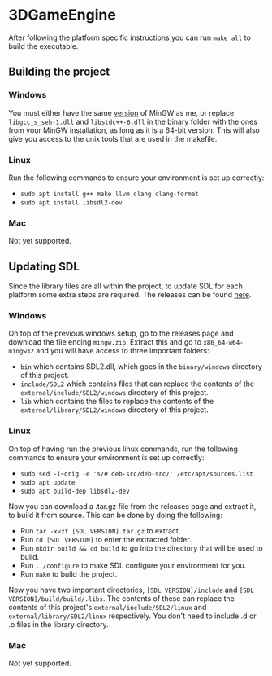 # 3DGameEngine
After following the platform specific instructions you can run `make all` to build the executable.

## Building the project
### Windows
You must either have the same [version](https://github.com/brechtsanders/winlibs_mingw/releases/download/13.2.0posix-17.0.6-11.0.1-ucrt-r5/winlibs-x86_64-posix-seh-gcc-13.2.0-llvm-17.0.6-mingw-w64ucrt-11.0.1-r5.zip)
of MinGW as me, or replace `libgcc_s_seh-1.dll` and `libstdc++-6.dll` in the binary folder with the ones from your MinGW installation, as long as it is a 64-bit version. This will also
give you access to the unix tools that are used in the makefile.

### Linux
Run the following commands to ensure your environment is set up correctly:
- `sudo apt install g++ make llvm clang clang-format`
- `sudo apt install libsdl2-dev`

### Mac
Not yet supported.

## Updating SDL
Since the library files are all within the project, to update SDL for each platform some extra steps are required. The releases can be found [here](https://github.com/libsdl-org/SDL/releases).

### Windows
On top of the previous windows setup, go to the releases page and download the file ending `mingw.zip`. Extract this and go to `x86_64-w64-mingw32` and you will have access to three important folders:
- `bin` which contains SDL2.dll, which goes in the `binary/windows` directory of this project.
- `include/SDL2` which contains files that can replace the contents of the `external/include/SDL2/windows` directory of this project.
- `lib` which contains the files to replace the contents of the `external/library/SDL2/windows` directory of this project.

### Linux
On top of having run the previous linux commands, run the following commands to ensure your environment is set up correctly:
- `sudo sed -i~orig -e 's/# deb-src/deb-src/' /etc/apt/sources.list`
- `sudo apt update`
- `sudo apt build-dep libsdl2-dev`

Now you can download a .tar.gz file from the releases page and extract it, to build it from source. This can be done by doing the following:
- Run `tar -xvzf [SDL VERSION].tar.gz` to extract.
- Run `cd [SDL VERSION]` to enter the extracted folder.
- Run `mkdir build && cd build` to go into the directory that will be used to build.
- Run `../configure` to make SDL configure your environment for you.
- Run `make` to build the project.

Now you have two important directories, `[SDL VERSION]/include` and `[SDL VERSION]/build/build/.libs`. The contents of these can replace the contents of this project's
`external/include/SDL2/linux` and `external/library/SDL2/linux` respectively. You don't need to include .d or .o files in the library directory.

### Mac
Not yet supported.
